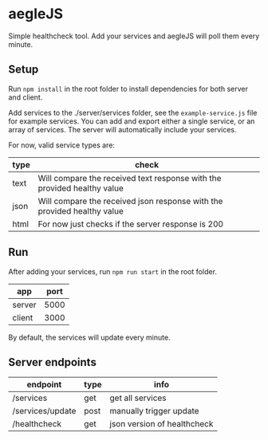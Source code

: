 # aegleJS
Simple healthcheck tool. Add your services and aegleJS will poll them every minute.

## Setup
Run `npm install` in the root folder to install dependencies for both server and client.

Add services to the ./server/services folder, see the `example-service.js` file for example services. You can add and export either a single service, or an array of services. The server will automatically include your services.

For now, valid service types are:

| type    | check |
|--------|------|
| text | Will compare the received text response with the provided healthy value |
| json | Will compare the received json response with the provided healthy value |
| html | For now just checks if the server response is 200 |

## Run
After adding your services, run `npm run start` in the root folder.

| app    | port |
|--------|------|
| server | 5000 |
| client | 3000 |

By default, the services will update every minute.

## Server endpoints
| endpoint         | type | info                        |
|------------------|------|-----------------------------|
| /services        | get  | get all services            |
| /services/update | post | manually trigger update     |
| /healthcheck     | get  | json version of healthcheck |
